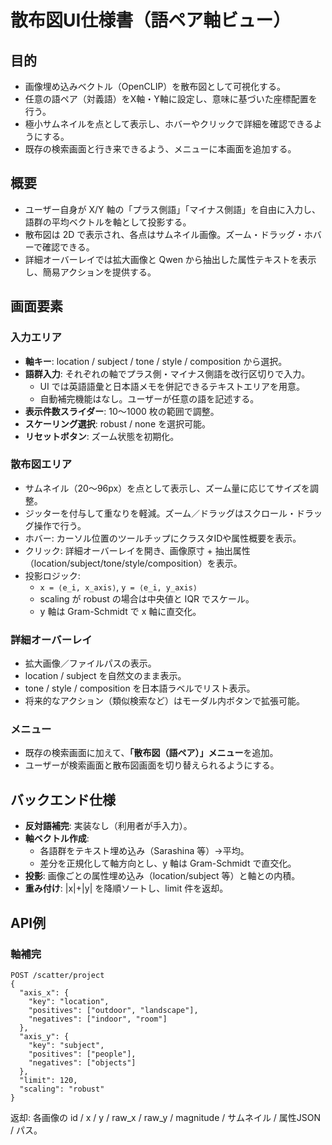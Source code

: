 # 散布図UI仕様書（語ペア軸ビュー）

## 目的

* 画像埋め込みベクトル（OpenCLIP）を散布図として可視化する。
* 任意の語ペア（対義語）をX軸・Y軸に設定し、意味に基づいた座標配置を行う。
* 極小サムネイルを点として表示し、ホバーやクリックで詳細を確認できるようにする。
* 既存の検索画面と行き来できるよう、メニューに本画面を追加する。

## 概要

* ユーザー自身が X/Y 軸の「プラス側語」「マイナス側語」を自由に入力し、語群の平均ベクトルを軸として投影する。
* 散布図は 2D で表示され、各点はサムネイル画像。ズーム・ドラッグ・ホバーで確認できる。
* 詳細オーバーレイでは拡大画像と Qwen から抽出した属性テキストを表示し、簡易アクションを提供する。

## 画面要素

### 入力エリア

* **軸キー**: location / subject / tone / style / composition から選択。
* **語群入力**: それぞれの軸でプラス側・マイナス側語を改行区切りで入力。
  * UI では英語語彙と日本語メモを併記できるテキストエリアを用意。
  * 自動補完機能はなし。ユーザーが任意の語を記述する。
* **表示件数スライダー**: 10～1000 枚の範囲で調整。
* **スケーリング選択**: robust / none を選択可能。
* **リセットボタン**: ズーム状態を初期化。

### 散布図エリア

* サムネイル（20〜96px）を点として表示し、ズーム量に応じてサイズを調整。
* ジッターを付与して重なりを軽減。ズーム／ドラッグはスクロール・ドラッグ操作で行う。
* ホバー: カーソル位置のツールチップにクラスタIDや属性概要を表示。
* クリック: 詳細オーバーレイを開き、画像原寸 + 抽出属性（location/subject/tone/style/composition）を表示。
* 投影ロジック:
  * `x = ⟨e_i, x_axis⟩`, `y = ⟨e_i, y_axis⟩`
  * scaling が robust の場合は中央値と IQR でスケール。
  * y 軸は Gram-Schmidt で x 軸に直交化。

### 詳細オーバーレイ

* 拡大画像／ファイルパスの表示。
* location / subject を自然文のまま表示。
* tone / style / composition を日本語ラベルでリスト表示。
* 将来的なアクション（類似検索など）はモーダル内ボタンで拡張可能。

### メニュー

* 既存の検索画面に加えて、**「散布図（語ペア）」メニュー**を追加。
* ユーザーが検索画面と散布図画面を切り替えられるようにする。

## バックエンド仕様

* **反対語補完**: 実装なし（利用者が手入力）。
* **軸ベクトル作成**:
  * 各語群をテキスト埋め込み（Sarashina 等）→平均。
  * 差分を正規化して軸方向とし、y 軸は Gram-Schmidt で直交化。
* **投影**: 画像ごとの属性埋め込み（location/subject 等）と軸との内積。
* **重み付け**: |x|+|y| を降順ソートし、limit 件を返却。

## API例

### 軸補完

```
POST /scatter/project
{
  "axis_x": {
    "key": "location",
    "positives": ["outdoor", "landscape"],
    "negatives": ["indoor", "room"]
  },
  "axis_y": {
    "key": "subject",
    "positives": ["people"],
    "negatives": ["objects"]
  },
  "limit": 120,
  "scaling": "robust"
}
```

返却: 各画像の id / x / y / raw_x / raw_y / magnitude / サムネイル / 属性JSON / パス。
